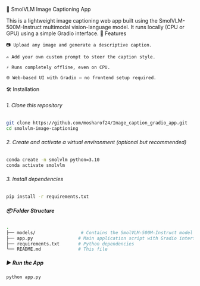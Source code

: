 🧠 SmolVLM Image Captioning App

This is a lightweight image captioning web app built using the SmolVLM-500M-Instruct multimodal vision-language model. It runs locally (CPU or GPU) using a simple Gradio interface.
🚀 Features

    📷 Upload any image and generate a descriptive caption.

    ✍️ Add your own custom prompt to steer the caption style.

    ⚡ Runs completely offline, even on CPU.

    🌐 Web-based UI with Gradio – no frontend setup required.

🛠️ Installation
###### 1. Clone this repository
```bash
git clone https://github.com/mosharof24/Image_caption_gradio_app.git
cd smolvlm-image-captioning
```
###### 2. Create and activate a virtual environment (optional but recommended)
```bash
conda create -n smolvlm python=3.10
conda activate smolvlm
```
###### 3. Install dependencies
```bash
pip install -r requirements.txt
```
##### 📦 Folder Structure
```bash
.
├── models/                 # Contains the SmolVLM-500M-Instruct model (downloaded locally)
├── app.py                 # Main application script with Gradio interface
├── requirements.txt       # Python dependencies
└── README.md              # This file
```
##### ▶️ Run the App
```bash
python app.py
```
